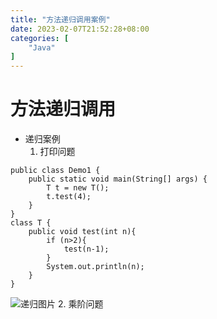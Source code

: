 ```yaml
---
title: "方法递归调用案例"
date: 2023-02-07T21:52:28+08:00
categories: [
    "Java"
]
---
```

# 方法递归调用
* 递归案例
   1. 打印问题
```
public class Demo1 {
    public static void main(String[] args) {
        T t = new T();
        t.test(4);
    }
}
class T {
    public void test(int n){
        if (n>2){
            test(n-1);
        }
        System.out.println(n);
    }
}
```
![递归图片](https://img-blog.csdnimg.cn/6de8acfd72a745d59c920230677affc3.png "图片")
   2. 乘阶问题
   


